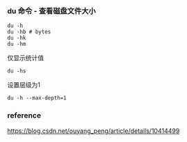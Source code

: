 ### du 命令 - 查看磁盘文件大小

```shell script
du -h
du -hb # bytes 
du -hk 
du -hm 
```

仅显示统计值

```shell script
du -hs
```

设置层级为1

```shell script
du -h --max-depth=1
```

### reference

https://blog.csdn.net/ouyang_peng/article/details/10414499
